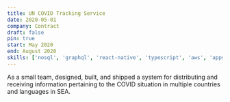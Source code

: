```yaml
---
title: UN COVID Tracking Service
date: 2020-05-01
company: Contract
draft: false
pin: true
start: May 2020
end: August 2020
skills: ['nosql', 'graphql', 'react-native', 'typescript', 'aws', 'appsync', 'analytics', 'continuous-delivery', "project-management"]
---
```


As a small team, designed, built, and shipped a system for distributing
and receiving information pertaining to the COVID situation in
multiple countries and languages in SEA.
